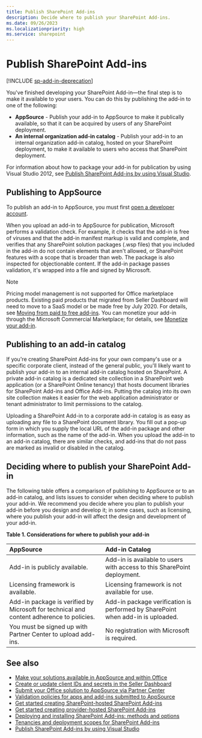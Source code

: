 ```yaml
---
title: Publish SharePoint Add-ins
description: Decide where to publish your SharePoint Add-ins.
ms.date: 09/26/2023
ms.localizationpriority: high
ms.service: sharepoint
---
```

# Publish SharePoint Add-ins

[!INCLUDE [sp-add-in-deprecation](../../includes/snippets/sp-add-in-deprecation.md)]

You've finished developing your SharePoint Add-in—the final step is to make it available to your users. You can do this by publishing the add-in to one of the following:

- **AppSource** - Publish your add-in to AppSource to make it publically available, so that it can be acquired by users of any SharePoint deployment.
- **An internal organization add-in catalog** - Publish your add-in to an internal organization add-in catalog, hosted on your SharePoint deployment, to make it available to users who access that SharePoint deployment.

For information about how to package your add-in for publication by using Visual Studio 2012, see [Publish SharePoint Add-ins by using Visual Studio](publish-sharepoint-add-ins-by-using-visual-studio.md).

## Publishing to AppSource

To publish an add-in to AppSource, you must first [open a developer account](/office/dev/store/open-a-developer-account).

When you upload an add-in to AppSource for publication, Microsoft performs a validation check. For example, it checks that the add-in is free of viruses and that the add-in manifest markup is valid and complete, and verifies that any SharePoint solution packages (.wsp files) that you included in the add-in do not contain elements that aren't allowed, or SharePoint features with a scope that is broader than web. The package is also inspected for objectionable content. If the add-in package passes validation, it's wrapped into a file and signed by Microsoft.

> [!NOTE]
> Pricing model management is not supported for Office marketplace products. Existing paid products that migrated from Seller Dashboard will need to move to a SaaS model or be made free by July 2020. For details, see [Moving from paid to free add-ins](/office/dev/store/moving-from-paid-to-free-addins). You can monetize your add-in through the Microsoft Commercial Marketplace; for details, see [Monetize your add-in](/office/dev/store/monetize-addins-through-microsoft-commercial-marketplace).

## Publishing to an add-in catalog

If you're creating SharePoint Add-ins for your own company's use or a specific corporate client, instead of the general public, you'll likely want to publish your add-in to an internal add-in catalog hosted on SharePoint. A private add-in catalog is a dedicated site collection in a SharePoint web application (or a SharePoint Online tenancy) that hosts document libraries for SharePoint Add-ins and Office Add-ins. Putting the catalog into its own site collection makes it easier for the web application administrator or tenant administrator to limit permissions to the catalog.

Uploading a SharePoint Add-in to a corporate add-in catalog is as easy as uploading any file to a SharePoint document library. You fill out a pop-up form in which you supply the local URL of the add-in package and other information, such as the name of the add-in. When you upload the add-in to an add-in catalog, there are similar checks, and add-ins that do not pass are marked as invalid or disabled in the catalog.

## Deciding where to publish your SharePoint Add-in

The following table offers a comparison of publishing to AppSource or to an add-in catalog, and lists issues to consider when deciding where to publish your add-in. We recommend you decide where you plan to publish your add-in before you design and develop it; in some cases, such as licensing, where you publish your add-in will affect the design and development of your add-in.

**Table 1. Considerations for where to publish your add-in**

|**AppSource**|**Add-in Catalog**|
|:-----|:-----|
|Add-in is publicly available.|Add-in is available to users with access to this SharePoint deployment.|
|Licensing framework is available.|Licensing framework is not available for use.|
|Add-in package is verified by Microsoft for technical and content adherence to policies.|Add-in package verification is performed by SharePoint when add-in is uploaded.|
|You must be signed up with Partner Center to upload add-ins.|No registration with Microsoft is required.|

## See also

- [Make your solutions available in AppSource and within Office](/office/dev/store/submit-to-appsource-via-partner-center)
- [Create or update client IDs and secrets in the Seller Dashboard](/office/dev/store/create-or-update-client-ids-and-secrets)
- [Submit your Office solution to AppSource via Partner Center](/office/dev/store/use-partner-center-to-submit-to-appsource)
- [Validation policies for apps and add-ins submitted to AppSource](/office/dev/store/validation-policies)
- [Get started creating SharePoint-hosted SharePoint Add-ins](get-started-creating-sharepoint-hosted-sharepoint-add-ins.md)
- [Get started creating provider-hosted SharePoint Add-ins](get-started-creating-provider-hosted-sharepoint-add-ins.md)
- [Deploying and installing SharePoint Add-ins: methods and options](deploying-and-installing-sharepoint-add-ins-methods-and-options.md)
- [Tenancies and deployment scopes for SharePoint Add-ins](tenancies-and-deployment-scopes-for-sharepoint-add-ins.md)
- [Publish SharePoint Add-ins by using Visual Studio](publish-sharepoint-add-ins-by-using-visual-studio.md)